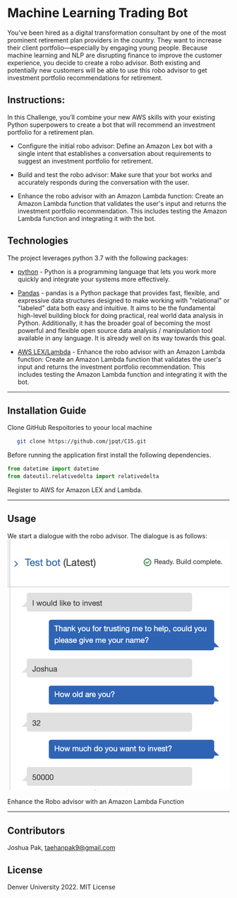 # Machine Learning Trading Bot

You’ve been hired as a digital transformation consultant by one of the most prominent retirement plan providers in the country. They want to increase their client portfolio—especially by engaging young people. Because machine learning and NLP are disrupting finance to improve the customer experience, you decide to create a robo advisor. Both existing and potentially new customers will be able to use this robo advisor to get investment portfolio recommendations for retirement.

## Instructions:

In this Challenge, you’ll combine your new AWS skills with your existing Python superpowers to create a bot that will recommend an investment portfolio for a retirement plan.


* Configure the initial robo advisor: Define an Amazon Lex bot with a single intent that establishes a conversation about requirements to suggest an investment portfolio for retirement.

* Build and test the robo advisor: Make sure that your bot works and accurately responds during the conversation with the user.

* Enhance the robo advisor with an Amazon Lambda function: Create an Amazon Lambda function that validates the user's input and returns the investment portfolio recommendation. This includes testing the Amazon Lambda function and integrating it with the bot.


## Technologies

The project leverages python 3.7 with the following packages:

* [python](https://www.python.org/) - Python is a programming language that lets you work more quickly and integrate your systems more effectively.

* [Pandas](https://github.com/pandas-dev/pandas) - pandas is a Python package that provides fast, flexible, and expressive data structures designed to make working with "relational" or "labeled" data both easy and intuitive. It aims to be the fundamental high-level building block for doing practical, real world data analysis in Python. Additionally, it has the broader goal of becoming the most powerful and flexible open source data analysis / manipulation tool available in any language. It is already well on its way towards this goal.

* [AWS LEX/Lambda](https://docs.aws.amazon.com/lex/latest/dg/what-is.html) - Enhance the robo advisor with an Amazon Lambda function: Create an Amazon Lambda function that validates the user's input and returns the investment portfolio recommendation. This includes testing the Amazon Lambda function and integrating it with the bot.




---

## Installation Guide

Clone GitHub Respoitories to yoour local machine

```sh
   git clone https://github.com/jpqt/C15.git
 ```

Before running the application first install the following dependencies.

```python
from datetime import datetime
from dateutil.relativedelta import relativedelta
```

Register to AWS for Amazon LEX and Lambda.


---

## Usage
We start a dialogue with the robo advisor. The dialogue is as follows:
![Alt text](https://github.com/jpqt/Challenge-15/blob/main/Images/Test%20Bot.png "Testing the bot")

Enhance the Robo advisor with an Amazon Lambda Function




---

## Contributors


Joshua Pak, taehanpak9@gmail.com

## License

Denver University 2022.
MIT License
